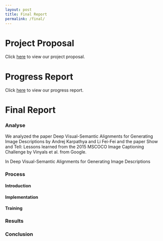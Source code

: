 ```yaml
---
layout: post
title: Final Report
permalink: /final/
---
```


# Project Proposal

Click [here](../proposal/) to view our project proposal.

# Progress Report

Click [here](../report/) to view our progress report.

# Final Report

### Analyse
We analyzed the paper Deep Visual-Semantic Alignments for Generating Image Descriptions by Andrej Karpathya and Li Fei-Fei and the paper Show and Tell: Lessons learned from the 2015 MSCOCO Image Captioning Challenge by Vinyals et al. from Google.

In Deep Visual-Semantic Alignments for Generating Image Descriptions
### Process
#### Introduction

#### Implementation

#### Training

### Results

### Conclusion
